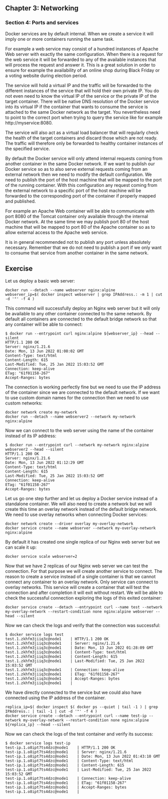 ## Chapter 3: Networking

### Section 4: Ports and services

Docker services are by default internal.
When we create a service it will imply one or more containers running the same task.

For example a web service may consist of a hundred instances of Apache Web server with exactly the same configuration.
When there is a request for the web service it will be forwarded to any of the available instances that will process the request and answer it.
This is a great solution in order to ensure for example the availability of an online shop during Black Friday or a voting website during election period.

The service will hold a virtual IP and the traffic will be forwarded to the different instances of the service that will hold their own private IP.
You do not even need to know the virtual IP of the service or the private IP of the target container.
There will be native DNS resolution of the Docker service into its virtual IP if the container that wants to consume the service is attached to the same Docker network as the target.
You nevertheless need to point to the correct port when trying to query the service like for example http://myservice:8080.

The service will also act as a virtual load balancer that will regularly check the health of the target containers and discard those which are not ready.
The traffic will therefore only be forwarded to healthy container instances of the specified service.

By default the Docker service will only attend internal requests coming from another container in the same Docker network.
If we want to publish our Docker service so as to also serve external requests coming from an external network then we need to modify the default configuration.
We need to publish the port of the host machine that will be mapped to the port of the running container.
With this configuration any request coming from the external network to a specific port of the host machine will be forwarded to the corresponding port of the container if properly mapped and published.

For example an Apache Web container will be able to communicate with port 8080 of the Tomcat container only available through the internal Docker network.
At the same time we may publish port 80 of the host machine that will be mapped to port 80 of the Apache container so as to allow external access to the Apache web service.

It is in general recommended not to publish any port unless absolutely necessary.
Remember that we do not need to publish a port if we only want to consume that service from another container in the same network.

## Exercise

Let us deploy a basic web server:
```
docker run --detach --name webserver nginx:alpine
webserver_ip=$( docker inspect webserver | grep IPAddress.: -m 1 | cut -d '"' -f 4 )
```
This command will successfully deploy an Nginx web server but it will only be available to any other container connected to the same network.
By default all containers are connected to the default bridge network so that any container will be able to connect:
```
$ docker run --entrypoint curl nginx:alpine ${webserver_ip} --head --silent
HTTP/1.1 200 OK
Server: nginx/1.21.6
Date: Mon, 13 Jun 2022 01:08:02 GMT
Content-Type: text/html
Content-Length: 615
Last-Modified: Tue, 25 Jan 2022 15:03:52 GMT
Connection: keep-alive
ETag: "61f01158-267"
Accept-Ranges: bytes
```
The connection is working perfectly fine but we need to use the IP address of the container since we are connected to the default network.
If we want to use custom domain names for the connection then we need to use custom networks:
```
docker network create my-network
docker run --detach --name webserver2 --network my-network nginx:alpine
```
Now we can connect to the web server using the name of the container instead of its IP address:
```
$ docker run --entrypoint curl --network my-network nginx:alpine webserver2 --head --silent                                      
HTTP/1.1 200 OK
Server: nginx/1.21.6
Date: Mon, 13 Jun 2022 01:12:29 GMT
Content-Type: text/html
Content-Length: 615
Last-Modified: Tue, 25 Jan 2022 15:03:52 GMT
Connection: keep-alive
ETag: "61f01158-267"
Accept-Ranges: bytes
```
Let us go one step further and let us deploy a Docker service instead of a standalone container.
We will also need to create a network but we will create this time an overlay network instead of the default bridge network.
We need to use overlay networks when connecting Docker services:
```
docker network create --driver overlay my-overlay-network
docker service create --name webserver --network my-overlay-network nginx:alpine
```
By default it has created one single replica of our Nginx web server but we can scale it up:
```
docker service scale webserver=2
```
Now that we have 2 replicas of our Nginx web server we can test the connection.
For that purpose we will create another service to connect.
The reason to create a service instead of a single container is that we cannot connect any container to an overlay network.
Only service can connect to overlay networks.
This service will create a container that will test the connection and after completion it will exit without restart.
We will be able to check the successful connection exploring the logs of this exited container:
```
docker service create --detach --entrypoint curl --name test --network my-overlay-network --restart-condition none nginx:alpine webserver --head --silent
```
Now we can check the logs and verify that the connection was successful:
```
$ docker service logs test
test.1.zkhfm3jiiq3c@node1    | HTTP/1.1 200 OK
test.1.zkhfm3jiiq3c@node1    | Server: nginx/1.21.6
test.1.zkhfm3jiiq3c@node1    | Date: Mon, 13 Jun 2022 01:28:09 GMT
test.1.zkhfm3jiiq3c@node1    | Content-Type: text/html
test.1.zkhfm3jiiq3c@node1    | Content-Length: 615
test.1.zkhfm3jiiq3c@node1    | Last-Modified: Tue, 25 Jan 2022 15:03:52 GMT
test.1.zkhfm3jiiq3c@node1    | Connection: keep-alive
test.1.zkhfm3jiiq3c@node1    | ETag: "61f01158-267"
test.1.zkhfm3jiiq3c@node1    | Accept-Ranges: bytes
test.1.zkhfm3jiiq3c@node1    | 
```
We have directly connected to the service but we could also have connected using the IP address of the container.
```
replica_ip=$( docker inspect $( docker ps --quiet | tail -1 ) | grep IPAddress.: | tail -1 | cut -d '"' -f 4 )
docker service create --detach --entrypoint curl --name test-ip --network my-overlay-network --restart-condition none nginx:alpine ${replica_ip} --head --silent
```
Now we can check the logs of the test container and verify its success:
```
$ docker service logs test-ip
test-ip.1.o8ipt7ts4dzc@node1    | HTTP/1.1 200 OK
test-ip.1.o8ipt7ts4dzc@node1    | Server: nginx/1.21.6
test-ip.1.o8ipt7ts4dzc@node1    | Date: Mon, 13 Jun 2022 01:43:10 GMT
test-ip.1.o8ipt7ts4dzc@node1    | Content-Type: text/html
test-ip.1.o8ipt7ts4dzc@node1    | Content-Length: 615
test-ip.1.o8ipt7ts4dzc@node1    | Last-Modified: Tue, 25 Jan 2022 15:03:52 GMT
test-ip.1.o8ipt7ts4dzc@node1    | Connection: keep-alive
test-ip.1.o8ipt7ts4dzc@node1    | ETag: "61f01158-267"
test-ip.1.o8ipt7ts4dzc@node1    | Accept-Ranges: bytes
test-ip.1.o8ipt7ts4dzc@node1    | 
```

